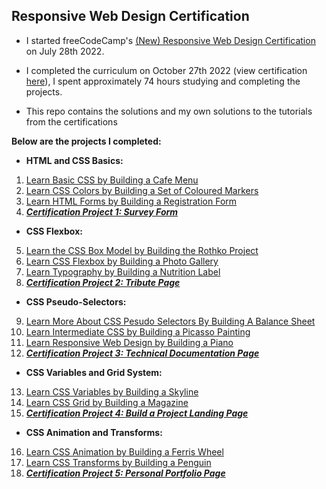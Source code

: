 ## Responsive Web Design Certification

- I started freeCodeCamp's [(New) Responsive Web Design Certification](https://www.freecodecamp.org/learn/2022/responsive-web-design/) on July 28th 2022.

- I completed the curriculum on October 27th 2022 (view certification [here](https://www.freecodecamp.org/certification/fcc55144a21-0a3a-4329-acd7-8e49b83d46f3/responsive-web-design)), I spent approximately 74 hours studying and completing the projects.

- This repo contains the solutions and my own solutions to the tutorials from the certifications

**Below are the projects I completed:**

- **HTML and CSS Basics:**
1) [Learn Basic CSS by Building a Cafe Menu](01-HTML%20and%20CSS%20Basics/01-Building%20a%20Cafe%20Menu)
2) [Learn CSS Colors by Building a Set of Coloured Markers](01-HTML%20and%20CSS%20Basics/02-Building%20a%20Set%20of%20Coloured%20Markers)
3) [Learn HTML Forms by Building a Registration Form](01-HTML%20and%20CSS%20Basics/03-Building%20a%20Registration%20Form)
4) [***Certification Project 1: Survey Form***](01-HTML%20and%20CSS%20Basics/04-Build%20a%20Survey%20Form%20[Certification%20Project])

- **CSS Flexbox:**
5) [Learn the CSS Box Model by Building the Rothko Project](02-CSS%20Flexbox/01-Building%20a%20Rothko%20Painting)
6) [Learn CSS Flexbox by Building a Photo Gallery](02-CSS%20Flexbox/02-Building%20a%20Photo%20Gallery)
7) [Learn Typography by Building a Nutrition Label](02-CSS%20Flexbox/03-Building%20a%20Nutrition%20Label)
8) [***Certification Project 2: Tribute Page***](02-CSS%20Flexbox/05-Build%20a%20Tribute%20Page%20[Certification%20Project])

- **CSS Pseudo-Selectors:**
9) [Learn More About CSS Pesudo Selectors By Building A Balance Sheet](03-CSS%20Pseudo%20Selectors/01-Building%20A%20Balance%20Sheet)
10) [Learn Intermediate CSS by Building a Picasso Painting](03-CSS%20Pseudo%20Selectors/02-Building%20A%20Picasso%20Painting)
11) [Learn Responsive Web Design by Building a Piano](03-CSS%20Pseudo%20Selectors/03-Building%20A%20Piano)
12) [***Certification Project 3: Technical Documentation Page***](03-CSS%20Pseudo%20Selectors/04-Build%20a%20Tecnhical%20Documentation%20Page%20%5BCertification%20Project%5D)

- **CSS Variables and Grid System:**
13) [Learn CSS Variables by Building a Skyline](04-CSS%20Variables%20and%20Grid%20Systems/01-Learn%20CSS%20Variables%20by%20Building%20a%20Skyline)
14) [Learn CSS Grid by Building a Magazine](04-CSS%20Variables%20and%20Grid%20Systems/02-Learn%20CSS%20Grid%20by%20Building%20a%20Magazine)
15) [***Certification Project 4: Build a Project Landing Page***](04-CSS%20Variables%20and%20Grid%20Systems/03-Build%20a%20Product%20Landing%20Page)

- **CSS Animation and Transforms:**
16) [Learn CSS Animation by Building a Ferris Wheel](05-CSS%20Animation%20and%20Transforms/01-Learn%20CSS%20Animation%20by%20Building%20a%20Ferris%20Wheel)
17) [Learn CSS Transforms by Building a Penguin](05-CSS%20Animation%20and%20Transforms/02-Learn%20CSS%20Transforms%20by%20Building%20a%20Penguin)
18) [***Certification Project 5: Personal Portfolio Page***](05-CSS%20Animation%20and%20Transforms/03-Build%20a%20Personal%20Portfolio%20Page)
